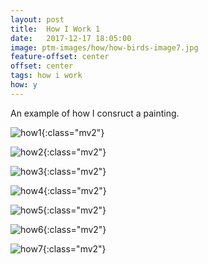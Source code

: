 ```yaml
---
layout: post
title:  How I Work 1
date:   2017-12-17 18:05:00
image: ptm-images/how/how-birds-image7.jpg
feature-offset: center
offset: center
tags: how i work
how: y
---
```


An example of how I consruct a painting.

![how1]({{site.baseurl}}/ptm-images/how/how-birds-image1.jpg){:class="mv2"}

![how2]({{site.baseurl}}/ptm-images/how/how-birds-image2.jpg){:class="mv2"}

![how3]({{site.baseurl}}/ptm-images/how/how-birds-image3.jpg){:class="mv2"}

![how4]({{site.baseurl}}/ptm-images/how/how-birds-image4.jpg){:class="mv2"}

![how5]({{site.baseurl}}/ptm-images/how/how-birds-image5.jpg){:class="mv2"}

![how6]({{site.baseurl}}/ptm-images/how/how-birds-image5.jpg){:class="mv2"}

![how7]({{site.baseurl}}/ptm-images/how/how-birds-image5.jpg){:class="mv2"}